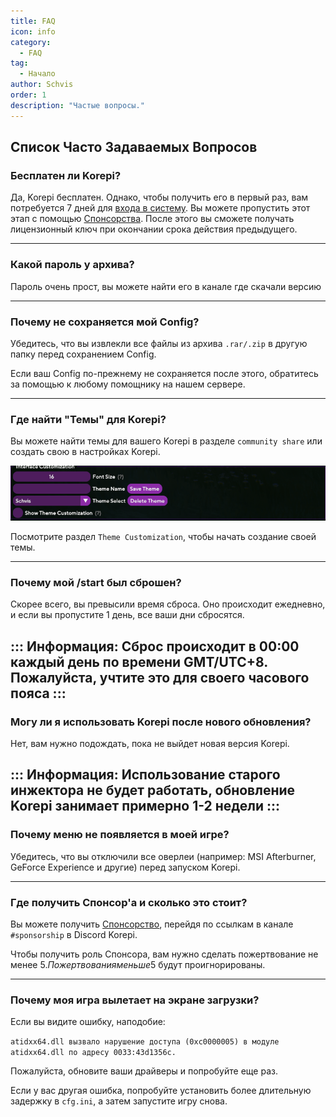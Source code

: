 ```yaml
---
title: FAQ
icon: info
category:
  - FAQ
tag:
  - Начало
author: Schvis
order: 1
description: "Частые вопросы."
---
```


## Список Часто Задаваемых Вопросов

### Бесплатен ли Korepi?

Да, Korepi бесплатен. Однако, чтобы получить его в первый раз, вам потребуется 7 дней для [входа в систему](../start/sign-in.md). Вы можете пропустить этот этап с помощью [Спонсорства](../start/sponsor.md). После этого вы сможете получать лицензионный ключ при окончании срока действия предыдущего.

---
### Какой пароль у архива?

Пароль очень прост, вы можете найти его в канале где скачали версию

---
### Почему не сохраняется мой Config?

Убедитесь, что вы извлекли все файлы из архива `.rar/.zip` в другую папку перед сохранением Config.

Если ваш Config по-прежнему не сохраняется после этого, обратитесь за помощью к любому помощнику на нашем сервере.

---
### Где найти "Темы" для Korepi?

Вы можете найти темы для вашего Korepi в разделе `community share` или создать свою в настройках Korepi.

![](/assets/images/docs/202312/theme-settings.png)

Посмотрите раздел `Theme Customization`, чтобы начать создание своей темы.

---
### Почему мой /start был сброшен?

Скорее всего, вы превысили время сброса. Оно происходит ежедневно, и если вы пропустите 1 день, все ваши дни сбросятся.

::: Информация: Сброс происходит в 00:00 каждый день по времени GMT/UTC+8. Пожалуйста, учтите это для своего часового пояса :::
---

### Могу ли я использовать Korepi после нового обновления?

Нет, вам нужно подождать, пока не выйдет новая версия Korepi.

::: Информация: Использование старого инжектора не будет работать, обновление Korepi занимает примерно 1-2 недели :::
---

### Почему меню не появляется в моей игре?

Убедитесь, что вы отключили все оверлеи (например: MSI Afterburner, GeForce Experience и другие) перед запуском Korepi.

---
### Где получить <span style='color:D0E31B;'>Спонсор</span>'а и сколько это стоит?

Вы можете получить [Спонсорство](../start/sponsor.md), перейдя по ссылкам в канале `#sponsorship` в Discord Korepi.

Чтобы получить роль Спонсора, вам нужно сделать пожертвование не менее 5$. Пожертвования меньше 5$ будут проигнорированы.

---
### Почему моя игра вылетает на экране загрузки?

Если вы видите ошибку, наподобие:

`atidxx64.dll вызвало нарушение доступа (0xc0000005) в модуле atidxx64.dll по адресу 0033:43d1356c.`

Пожалуйста, обновите ваши драйверы и попробуйте еще раз.

Если у вас другая ошибка, попробуйте установить более длительную задержку в `cfg.ini`, а затем запустите игру снова.
